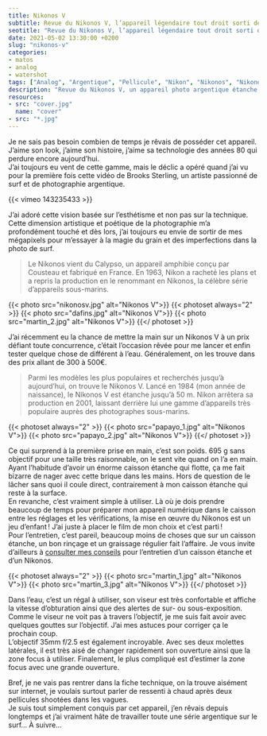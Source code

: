 ```yaml
---
title: Nikonos V
subtitle: Revue du Nikonos V, l’appareil légendaire tout droit sorti des abysses
seotitle: "Revue du Nikonos V, l’appareil légendaire tout droit sorti des abysses — Grégory Mignard"
date: 2021-05-02 13:30:00 +0200
slug: "nikonos-v"
categories:
- matos
- analog
- watershot
tags: ["Analog", "Argentique", "Pellicule", "Nikon", "Nikonos", "Nikonos V", "Watershot", "Aquashoot", "Aquashot", "Surf", "Surfing", "Portra 800", "Portra 400", "135mm", "35mm"]
description: "Revue du Nikonos V, un appareil photo argentique étanche pour la photo aquatique et sous-marine."
resources:
- src: "cover.jpg"
  name: "cover"
- src: "*.jpg"
---
```


Je ne sais pas besoin combien de temps je rêvais de posséder cet appareil. J’aime son look, j’aime son histoire, j’aime sa technologie des années 80 qui perdure encore aujourd’hui.  
J’ai toujours eu vent de cette gamme, mais le déclic a opéré quand j’ai vu pour la première fois cette vidéo de Brooks Sterling, un artiste passionné de surf et de photographie argentique.

<div>{{< vimeo 143235433 >}}</div>

J’ai adoré cette vision basée sur l’esthétisme et non pas sur la technique. Cette dimension artistique et poétique de la photographie m’a profondément touché et dès lors, j’ai toujours eu envie de sortir de mes mégapixels pour m’essayer à la magie du grain et des imperfections dans la photo de surf.

> Le Nikonos vient du Calypso, un appareil amphibie conçu par Cousteau et fabriqué en France. En 1963, Nikon a racheté les plans et a repris la production en le renommant en Nikonos, la célèbre série d’appareils sous-marins.

{{< photo src="nikonosv.jpg" alt="Nikonos V">}}
{{< photoset always="2" >}}
{{< photo src="dafins.jpg" alt="Nikonos V">}}
{{< photo src="martin_2.jpg" alt="Nikonos V">}}
{{</ photoset >}}

J’ai récemment eu la chance de mettre la main sur un Nikonos V à un prix défiant toute concurrence, c’était l’occasion rêvée pour me lancer et enfin tester quelque chose de différent à l’eau. Généralement, on les trouve dans des prix allant de 300 à 500€.

> Parmi les modèles les plus populaires et recherchés jusqu’à aujourd’hui, on trouve le Nikonos V. Lancé en 1984 (mon année de naissance), le Nikonos V est étanche jusqu’à 50 m. Nikon arrêtera sa production en 2001, laissant derrière lui une gamme d’appareils très populaire auprès des photographes sous-marins.

{{< photoset always="2" >}}
{{< photo src="papayo_1.jpg" alt="Nikonos V">}}
{{< photo src="papayo_2.jpg" alt="Nikonos V">}}
{{</ photoset >}}

Ce qui surprend à la première prise en main, c’est son poids. 695 g sans objectif pour une taille très raisonnable, on le sent vite quand on l’a en main. Ayant l’habitude d’avoir un énorme caisson étanche qui flotte, ça me fait bizarre de nager avec cette brique dans les mains. Hors de question de le lâcher sans quoi il coule direct, contrairement à mon caisson étanche qui reste à la surface.  
En revanche, c’est vraiment simple à utiliser. Là où je dois prendre beaucoup de temps pour préparer mon appareil numérique dans le caisson entre les réglages et les vérifications, la mise en œuvre du Nikonos est un jeu d’enfant ! J’ai juste à placer le film de mon choix et c’est parti !  
Pour l’entretien, c’est pareil, beaucoup moins de choses que sur un caisson étanche, un bon rinçage et un graissage régulier fait l’affaire. Je vous invite d’ailleurs à [consulter mes conseils](https://gregorymignard.com/entretien-caisson-etanche/) pour l’entretien d’un caisson étanche et d’un Nikonos.

{{< photoset always="2" >}}
{{< photo src="martin_1.jpg" alt="Nikonos V">}}
{{< photo src="martin_3.jpg" alt="Nikonos V">}}
{{</ photoset >}}

Dans l’eau, c’est un régal à utiliser, son viseur est très confortable et affiche la vitesse d’obturation ainsi que des alertes de sur- ou sous-exposition. Comme le viseur ne voit pas à travers l’objectif, je me suis fait avoir avec quelques gouttes sur l’objectif. J’ai mes astuces pour corriger ça le prochain coup.    
L’objectif 35mm f/2.5 est également incroyable. Avec ses deux molettes latérales, il est très aisé de changer rapidement son ouverture ainsi que la zone focus à utiliser. Finalement, le plus compliqué est d’estimer la zone focus avec une grande ouverture.

Bref, je ne vais pas rentrer dans la fiche technique, on la trouve aisément sur internet, je voulais surtout parler de ressenti à chaud après deux pellicules shootées dans les vagues.  
Je suis tout simplement conquis par cet appareil, j’en rêvais depuis longtemps et j’ai vraiment hâte de travailler toute une série argentique sur le surf… À suivre…

